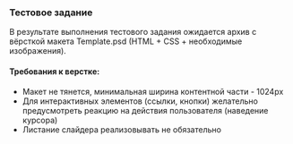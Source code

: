 ### Тестовое задание

В результате выполнения тестового задания ожидается архив с вёрсткой макета Template.psd (HTML + CSS + необходимые изображения).

#### Требования к верстке:
- Макет не тянется, минимальная ширина контентной части - 1024px
- Для интерактивных элементов (ссылки, кнопки) желательно предусмотреть реакцию на действия пользователя (наведение курсора)
- Листание слайдера реализовывать не обязательно

